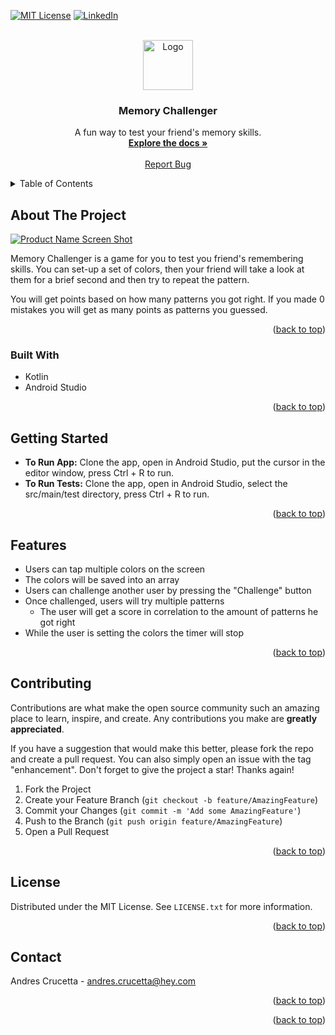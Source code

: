 <!-- PROJECT SHIELDS -->
[![MIT License][license-shield]][license-url]
[![LinkedIn][linkedin-shield]][linkedin-url]

<!-- PROJECT LOGO -->
<br />
<div align="center">
  <a href="https://github.com/acrucetta/android_project_acrucetta">
    <img src="https://kagi.com/proxy/time-512.png?c=83IG8yaed3ii314dSlu9x4gnIgF-Ydk7VT3CwEIsYzml2LCek9_qCvIkyCGzJTD8ZXxbrMoICLg5x3W-JOxzl-2S4W24DPZ7U8OeVLCC1OTXqb2saGLVdXjvZwnRH3iI" alt="Logo" width="80" height="80">
  </a>

<h3 align="center">Memory Challenger</h3>

  <p align="center">
    A fun way to test your friend's memory skills.
    <br />
    <a href="https://github.com/acrucetta/android_project_acrucetta"><strong>Explore the docs »</strong></a>
    <br />
    <br />
    <a href="https://github.com/acrucetta/android_project_acrucetta/issues">Report Bug</a>
  </p>
</div>



<!-- TABLE OF CONTENTS -->
<details>
  <summary>Table of Contents</summary>
  <ol>
    <li>
      <a href="#about-the-project">About The Project</a>
      <ul>
        <li><a href="#built-with">Built With</a></li>
      </ul>
    </li>
    <li>
      <a href="#getting-started">Getting Started</a>
    </li>
    <li><a href="#roadmap">Features</a></li>
    <li><a href="#contributing">Contributing</a></li>
    <li><a href="#license">License</a></li>
    <li><a href="#contact">Contact</a></li>
  </ol>
</details>



<!-- ABOUT THE PROJECT -->
## About The Project

[![Product Name Screen Shot][product-screenshot]](https://github.com/acrucetta/android_project_acrucetta)

Memory Challenger is a game for you to test you friend's remembering skills. You can set-up a set of colors, then your friend will take a look at them for a brief second and then try to repeat the pattern.

You will get points based on how many patterns you got right. If you made 0 mistakes you will get as many points as patterns you guessed.

<p align="right">(<a href="#top">back to top</a>)</p>



### Built With

* Kotlin
* Android Studio

<p align="right">(<a href="#top">back to top</a>)</p>

<!-- GETTING STARTED -->

## Getting Started

- **To Run App:** Clone the app, open in Android Studio, put the cursor in the editor window, press Ctrl + R to run.
- **To Run Tests:** Clone the app, open in Android Studio, select the src/main/test directory, press Ctrl + R to run.

<p align="right">(<a href="#top">back to top</a>)</p>

<!-- ROADMAP -->
## Features
- Users can tap multiple colors on the screen
- The colors will be saved into an array
- Users can challenge another user by pressing the "Challenge" button
- Once challenged, users will try multiple patterns
	- The user will get a score in correlation to the amount of patterns he got right
- While the user is setting the colors the timer will stop

<p align="right">(<a href="#top">back to top</a>)</p>

<!-- CONTRIBUTING -->
## Contributing

Contributions are what make the open source community such an amazing place to learn, inspire, and create. Any contributions you make are **greatly appreciated**.

If you have a suggestion that would make this better, please fork the repo and create a pull request. You can also simply open an issue with the tag "enhancement".
Don't forget to give the project a star! Thanks again!

1. Fork the Project
2. Create your Feature Branch (`git checkout -b feature/AmazingFeature`)
3. Commit your Changes (`git commit -m 'Add some AmazingFeature'`)
4. Push to the Branch (`git push origin feature/AmazingFeature`)
5. Open a Pull Request

<p align="right">(<a href="#top">back to top</a>)</p>

<!-- LICENSE -->
## License

Distributed under the MIT License. See `LICENSE.txt` for more information.

<p align="right">(<a href="#top">back to top</a>)</p>

<!-- CONTACT -->
## Contact

Andres Crucetta - andres.crucetta@hey.com

<p align="right">(<a href="#top">back to top</a>)</p>

<!-- ACKNOWLEDGMENTS -->

<p align="right">(<a href="#top">back to top</a>)</p>



<!-- MARKDOWN LINKS & IMAGES -->
<!-- https://www.markdownguide.org/basic-syntax/#reference-style-links -->
[contributors-shield]: https://img.shields.io/github/contributors/github_username/repo_name.svg?style=for-the-badge
[contributors-url]: https://github.com/github_username/repo_name/graphs/contributors
[forks-shield]: https://img.shields.io/github/forks/github_username/repo_name.svg?style=for-the-badge
[forks-url]: https://github.com/github_username/repo_name/network/members
[stars-shield]: https://img.shields.io/github/stars/github_username/repo_name.svg?style=for-the-badge
[stars-url]: https://github.com/github_username/repo_name/stargazers
[issues-shield]: https://img.shields.io/github/issues/github_username/repo_name.svg?style=for-the-badge
[issues-url]: https://github.com/github_username/repo_name/issues
[license-shield]: https://img.shields.io/github/license/github_username/repo_name.svg?style=for-the-badge
[license-url]: https://github.com/github_username/repo_name/blob/master/LICENSE.txt
[linkedin-shield]: https://img.shields.io/badge/-LinkedIn-black.svg?style=for-the-badge&logo=linkedin&colorB=555
[linkedin-url]: https://linkedin.com/in/andres-crucetta
[product-screenshot]: https://github.com/acrucetta/android_project_acrucetta/img/gameScreenshot/png
